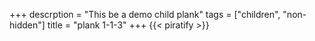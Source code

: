 +++
descrption = "This be a demo child plank"
tags = ["children", "non-hidden"]
title = "plank 1-1-3"
+++
{{< piratify >}}